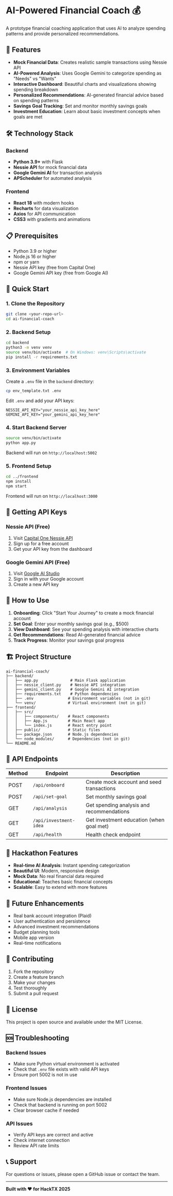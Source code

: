 # AI-Powered Financial Coach 💰

A prototype financial coaching application that uses AI to analyze spending patterns and provide personalized recommendations.

## 🚀 Features

- **Mock Financial Data**: Creates realistic sample transactions using Nessie API
- **AI-Powered Analysis**: Uses Google Gemini to categorize spending as "Needs" vs "Wants"
- **Interactive Dashboard**: Beautiful charts and visualizations showing spending breakdown
- **Personalized Recommendations**: AI-generated financial advice based on spending patterns
- **Savings Goal Tracking**: Set and monitor monthly savings goals
- **Investment Education**: Learn about basic investment concepts when goals are met

## 🛠️ Technology Stack

### Backend
- **Python 3.9+** with Flask
- **Nessie API** for mock financial data
- **Google Gemini AI** for transaction analysis
- **APScheduler** for automated analysis

### Frontend
- **React 18** with modern hooks
- **Recharts** for data visualization
- **Axios** for API communication
- **CSS3** with gradients and animations

## 📋 Prerequisites

- Python 3.9 or higher
- Node.js 16 or higher
- npm or yarn
- Nessie API key (free from Capital One)
- Google Gemini API key (free from Google AI)

## 🚀 Quick Start

### 1. Clone the Repository
```bash
git clone <your-repo-url>
cd ai-financial-coach
```

### 2. Backend Setup
```bash
cd backend
python3 -m venv venv
source venv/bin/activate  # On Windows: venv\Scripts\activate
pip install -r requirements.txt
```

### 3. Environment Variables
Create a `.env` file in the `backend` directory:
```bash
cp env_template.txt .env
```

Edit `.env` and add your API keys:
```env
NESSIE_API_KEY="your_nessie_api_key_here"
GEMINI_API_KEY="your_gemini_api_key_here"
```

### 4. Start Backend Server
```bash
source venv/bin/activate
python app.py
```
Backend will run on `http://localhost:5002`

### 5. Frontend Setup
```bash
cd ../frontend
npm install
npm start
```
Frontend will run on `http://localhost:3000`

## 🔑 Getting API Keys

### Nessie API (Free)
1. Visit [Capital One Nessie API](http://api.nessieisreal.com/)
2. Sign up for a free account
3. Get your API key from the dashboard

### Google Gemini API (Free)
1. Visit [Google AI Studio](https://makersuite.google.com/app/apikey)
2. Sign in with your Google account
3. Create a new API key

## 📱 How to Use

1. **Onboarding**: Click "Start Your Journey" to create a mock financial account
2. **Set Goal**: Enter your monthly savings goal (e.g., $500)
3. **View Dashboard**: See your spending analysis with interactive charts
4. **Get Recommendations**: Read AI-generated financial advice
5. **Track Progress**: Monitor your savings goal progress

## 🏗️ Project Structure

```
ai-financial-coach/
├── backend/
│   ├── app.py              # Main Flask application
│   ├── nessie_client.py    # Nessie API integration
│   ├── gemini_client.py    # Google Gemini AI integration
│   ├── requirements.txt    # Python dependencies
│   ├── .env               # Environment variables (not in git)
│   └── venv/              # Virtual environment (not in git)
├── frontend/
│   ├── src/
│   │   ├── components/    # React components
│   │   ├── App.js         # Main React app
│   │   └── index.js       # React entry point
│   ├── public/            # Static files
│   ├── package.json       # Node.js dependencies
│   └── node_modules/      # Dependencies (not in git)
└── README.md
```

## 🔧 API Endpoints

| Method | Endpoint | Description |
|--------|----------|-------------|
| POST | `/api/onboard` | Create mock account and seed transactions |
| POST | `/api/set-goal` | Set monthly savings goal |
| GET | `/api/analysis` | Get spending analysis and recommendations |
| GET | `/api/investment-idea` | Get investment education (when goal met) |
| GET | `/api/health` | Health check endpoint |

## 🎯 Hackathon Features

- **Real-time AI Analysis**: Instant spending categorization
- **Beautiful UI**: Modern, responsive design
- **Mock Data**: No real financial data required
- **Educational**: Teaches basic financial concepts
- **Scalable**: Easy to extend with more features

## 🚀 Future Enhancements

- Real bank account integration (Plaid)
- User authentication and persistence
- Advanced investment recommendations
- Budget planning tools
- Mobile app version
- Real-time notifications

## 🤝 Contributing

1. Fork the repository
2. Create a feature branch
3. Make your changes
4. Test thoroughly
5. Submit a pull request

## 📄 License

This project is open source and available under the MIT License.

## 🆘 Troubleshooting

### Backend Issues
- Make sure Python virtual environment is activated
- Check that `.env` file exists with valid API keys
- Ensure port 5002 is not in use

### Frontend Issues
- Make sure Node.js dependencies are installed
- Check that backend is running on port 5002
- Clear browser cache if needed

### API Issues
- Verify API keys are correct and active
- Check internet connection
- Review API rate limits

## 📞 Support

For questions or issues, please open a GitHub issue or contact the team.

---

**Built with ❤️ for HackTX 2025**
